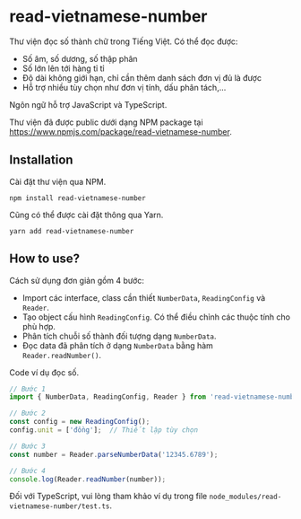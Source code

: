 # read-vietnamese-number

Thư viện đọc số thành chữ trong Tiếng Việt. Có thể đọc được:

* Số âm, số dương, số thập phân
* Số lớn lên tới hàng tỉ tỉ
* Độ dài không giới hạn, chỉ cần thêm danh sách đơn vị đủ là được
* Hỗ trợ nhiều tùy chọn như đơn vị tính, dấu phân tách,...

Ngôn ngữ hỗ trợ JavaScript và TypeScript.

Thư viện đã được public dưới dạng NPM package tại https://www.npmjs.com/package/read-vietnamese-number.

## Installation

Cài đặt thư viện qua NPM.

```console
npm install read-vietnamese-number
```

Cũng có thể được cài đặt thông qua Yarn.

```console
yarn add read-vietnamese-number
```

## How to use?

Cách sử dụng đơn giản gồm 4 bước:

* Import các interface, class cần thiết `NumberData`, `ReadingConfig` và `Reader`.
* Tạo object cấu hình `ReadingConfig`. Có thể điều chỉnh các thuộc tính cho phù hợp.
* Phân tích chuỗi số thành đối tượng dạng `NumberData`.
* Đọc data đã phân tích ở dạng `NumberData` bằng hàm `Reader.readNumber()`.

Code ví dụ đọc số.

```js
// Bước 1
import { NumberData, ReadingConfig, Reader } from 'read-vietnamese-number';

// Bước 2
const config = new ReadingConfig();
config.unit = ['đồng'];  // Thiết lập tùy chọn

// Bước 3
const number = Reader.parseNumberData('12345.6789');

// Bước 4
console.log(Reader.readNumber(number));
```

Đối với TypeScript, vui lòng tham khảo ví dụ trong file `node_modules/read-vietnamese-number/test.ts`.
